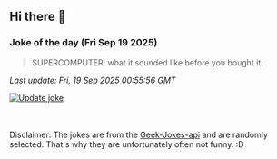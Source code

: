 ## Hi there 👋

### Joke of the day (Fri Sep 19 2025)
<!-- joke -->
>SUPERCOMPUTER: what it sounded like before you bought it.
<!-- /joke -->

*Last update: Fri, 19 Sep 2025 00:55:56 GMT*

[![Update joke](https://github.com/nclskfm/nclskfm/actions/workflows/joke.yml/badge.svg)](https://github.com/nclskfm/nclskfm/actions/workflows/joke.yml)

<br><br>
Disclaimer: The jokes are from the [Geek-Jokes-api](https://github.com/sameerkumar18/geek-joke-api) and are randomly selected. That's why they are unfortunately often not funny. :D
